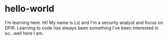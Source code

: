 # hello-world
I'm learning here.
Hi! My name is Liz and I'm a security analyst and focus on DFIR. Learning to code has always been something I've been interested in so...well here I am. 
